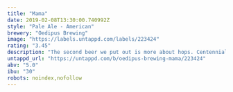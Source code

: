 ```yaml
---
title: "Mama"
date: 2019-02-08T13:30:00.740992Z
style: "Pale Ale - American"
brewery: "Oedipus Brewing"
image: "https://labels.untappd.com/labels/223424"
rating: "3.45"
description: "The second beer we put out is more about hops. Centennial hops provide a citrusy and grapefruity flavor and aroma. "
untappd_url: "https://untappd.com/b/oedipus-brewing-mama/223424"
abv: "5.0"
ibu: "30"
robots: noindex,nofollow
---
```

